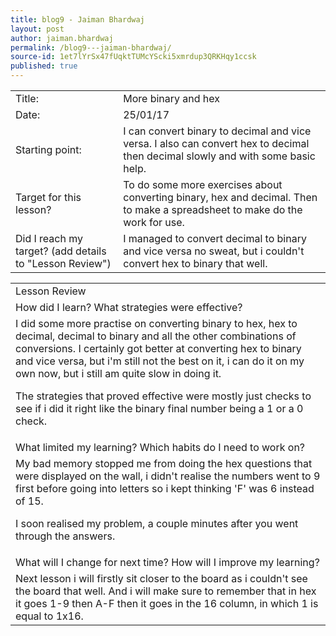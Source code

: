 ```yaml
---
title: blog9 - Jaiman Bhardwaj
layout: post
author: jaiman.bhardwaj
permalink: /blog9---jaiman-bhardwaj/
source-id: 1et7lYrSx47fUqktTUMcYScki5xmrdup3QRKHqy1ccsk
published: true
---
```

<table>
  <tr>
    <td>Title:</td>
    <td>More binary and hex</td>
  </tr>
  <tr>
    <td>Date:</td>
    <td>25/01/17</td>
  </tr>
  <tr>
    <td>Starting point:</td>
    <td>I can convert binary to decimal and vice versa. I also can convert hex to decimal then decimal slowly and with some basic help.</td>
  </tr>
  <tr>
    <td>Target for this lesson?</td>
    <td>To do some more exercises about converting binary, hex and decimal. Then to make a spreadsheet to make do the work for use.</td>
  </tr>
  <tr>
    <td>Did I reach my target? 
(add details to "Lesson Review")</td>
    <td>I managed to convert decimal to binary and vice versa no sweat, but i couldn't convert hex to binary that well.</td>
  </tr>
</table>


<table>
  <tr>
    <td>Lesson Review</td>
  </tr>
  <tr>
    <td>How did I learn? What strategies were effective? </td>
  </tr>
  <tr>
    <td>I did some more practise on converting binary to hex, hex to decimal, decimal to binary and all the other combinations of conversions. I certainly got better at converting hex to binary and vice versa, but i'm still not the best on it, i can do it on my own now, but i still am quite slow in doing it.

The strategies that proved effective were mostly just checks to see if i did it right like the binary final number being a 1 or a 0 check.</td>
  </tr>
  <tr>
    <td>What limited my learning? Which habits do I need to work on? </td>
  </tr>
  <tr>
    <td>My bad memory stopped me from doing the hex questions that were displayed on the wall, i didn't realise the numbers went to 9 first before going into letters so i kept thinking 'F' was 6 instead of 15.

I soon realised my problem, a couple minutes after you went through the answers.</td>
  </tr>
  <tr>
    <td>What will I change for next time? How will I improve my learning?</td>
  </tr>
  <tr>
    <td>Next lesson i will firstly sit closer to the board as i couldn't see the board that well. And i will make sure to remember that in hex it goes 1-9 then A-F then it goes in the 16 column, in which 1 is equal to 1x16.</td>
  </tr>
</table>


